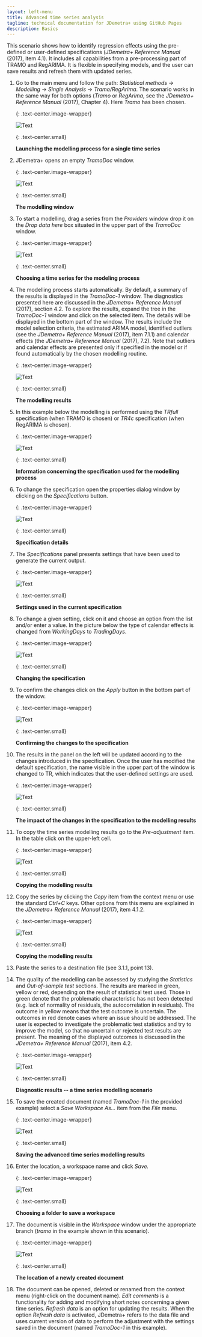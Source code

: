 ```yaml
---
layout: left-menu
title: Advanced time series analysis
tagline: technical documentation for JDemetra+ using GitHub Pages
description: Basics
---
```

This scenario shows how to identify regression effects using the
pre-defined or user-defined specifications (*JDemetra+ Reference Manual*
(2017), item 4.1). It includes all capabilities from a pre-processing
part of TRAMO and RegARIMA. It is flexible in specifying models, and the
user can save results and refresh them with updated series.

1.  Go to the main menu and follow the path: *Statistical methods* →
    *Modelling* → *Single Analysis* → *Tramo/RegArima*. The scenario
    works in the same way for both options (*Tramo* or *RegArima*, see
    the *JDemetra+ Reference Manual* (2017), Chapter 4). Here *Tramo*
    has been chosen.

	{: .text-center.image-wrapper}

	![Text](/assets/img/user-guide/UG_PCA_image9.jpg)

	{: .text-center.small}

	**Launching the modelling process for a single time series**

2.  JDemetra+ opens an empty *TramoDoc* window.

	{: .text-center.image-wrapper}

	![Text](/assets/img/user-guide/UG_PCA_image10.jpg)

	{: .text-center.small}

	**The modelling window**

3.  To start a modelling, drag a series from the *Providers* window drop
    it on the *Drop data here* box situated in the upper part of the
    *TramoDoc* window.

	{: .text-center.image-wrapper}

	![Text](/assets/img/user-guide/UG_PCA_image11.jpg)

	{: .text-center.small}

	**Choosing a time series for the modeling process**

4.  The modelling process starts automatically. By default, a summary of
    the results is displayed in the *TramoDoc-1* window. The diagnostics
    presented here are discussed in the *JDemetra+ Reference Manual*
    (2017), section 4.2. To explore the results, expand the tree in the
    *TramoDoc-1* window and click on the selected item. The details will
    be displayed in the bottom part of the window. The results include
    the model selection criteria, the estimated ARIMA model, identified
    outliers (see the *JDemetra+ Reference Manual* (2017), item 7.1.1)
    and calendar effects (the *JDemetra+ Reference Manual* (2017), 7.2).
    Note that outliers and calendar effects are presented only if
    specified in the model or if found automatically by the chosen
    modelling routine.

	{: .text-center.image-wrapper}

	![Text](/assets/img/user-guide/UG_PCA_image12.jpg)

	{: .text-center.small}

	**The modelling results**

5.  In this example below the modelling is performed using the *TRfull*
    specification (when TRAMO is chosen) or *TR4c* specification (when
    RegARIMA is chosen).

	{: .text-center.image-wrapper}

	![Text](/assets/img/user-guide/UG_PCA_image13.jpg)

	{: .text-center.small}

	**Information concerning the specification used for the modelling process**

6.  To change the specification open the properties dialog window by
    clicking on the *Specifications* button.

	{: .text-center.image-wrapper}

	![Text](/assets/img/user-guide/UG_PCA_image14.jpg)

	{: .text-center.small}

	**Specification details**

7.  The *Specifications* panel presents settings that have been used to
    generate the current output.

	{: .text-center.image-wrapper}

	![Text](/assets/img/user-guide/UG_PCA_image15.jpg)

	{: .text-center.small}

	**Settings used in the current specification**

8.  To change a given setting, click on it and choose an option from the
    list and/or enter a value. In the picture below the type of calendar
    effects is changed from *WorkingDays* to *TradingDays*.

	{: .text-center.image-wrapper}

	![Text](/assets/img/user-guide/UG_PCA_image16.jpg)

	{: .text-center.small}
 
	**Changing the specification**

9.  To confirm the changes click on the *Apply* button in the bottom
    part of the window.

	{: .text-center.image-wrapper}

	![Text](/assets/img/user-guide/UG_PCA_image17.jpg)

	{: .text-center.small}

	**Confirming the changes to the specification**

10. The results in the panel on the left will be updated according to
    the changes introduced in the specification. Once the user has
    modified the default specification, the name visible in the upper
    part of the window is changed to TR, which indicates that the
    user-defined settings are used.

	{: .text-center.image-wrapper}

	![Text](/assets/img/user-guide/UG_PCA_image18.jpg)

	{: .text-center.small}

	**The impact of the changes in the specification to the modelling results**

11. To copy the time series modelling results go to the *Pre-adjustment*
    item. In the table click on the upper-left cell.

	{: .text-center.image-wrapper}

	![Text](/assets/img/user-guide/UG_PCA_image19.jpg)

	{: .text-center.small}

	**Copying the modelling results**

12. Copy the series by clicking the *Copy* item from the context menu or
    use the standard *Ctrl+C* keys. Other options from this menu are
    explained in the *JDemetra+ Reference Manual* (2017), item 4.1.2.

	{: .text-center.image-wrapper}

	![Text](/assets/img/user-guide/UG_PCA_image20.jpg)

	{: .text-center.small}

	**Copying the modelling results**

13. Paste the series to a destination file (see 3.1.1, point 13).

14. The quality of the modelling can be assessed by studying the
    *Statistics* and *Out-of-sample test* sections. The results are
    marked in green, yellow or red, depending on the result of
    statistical test used. Those in green denote that the problematic
    characteristic has not been detected (e.g. lack of normality of
    residuals, the autocorrelation in residuals). The outcome in yellow
    means that the test outcome is uncertain. The outcomes in red denote
    cases where an issue should be addressed. The user is expected to
    investigate the problematic test statistics and try to improve the
    model, so that no uncertain or rejected test results are present.
    The meaning of the displayed outcomes is discussed in the *JDemetra+
    Reference Manual* (2017), item 4.2.

	{: .text-center.image-wrapper}

	![Text](/assets/img/user-guide/UG_PCA_image21.jpg)

	{: .text-center.small}

	**Diagnostic results -- a time series modelling scenario**

15. To save the created document (named *TramoDoc-1* in the provided
    example) select a *Save Workspace As...* item from the *File* menu.

	{: .text-center.image-wrapper}

	![Text](/assets/img/user-guide/UG_PCA_image22.jpg)

	{: .text-center.small}

	**Saving the advanced time series modelling results**

16. Enter the location, a workspace name and click *Save.*

	{: .text-center.image-wrapper}

	![Text](/assets/img/user-guide/UG_PCA_image23.jpg)

	{: .text-center.small}

	**Choosing a folder to save a workspace**

17. The document is visible in the *Workspace* window under the
    appropriate branch (*tramo* in the example shown in this scenario).

	{: .text-center.image-wrapper}

	![Text](/assets/img/user-guide/UG_PCA_image24.jpg)

	{: .text-center.small}

	**The location of a newly created document**

18. The document can be opened, deleted or renamed from the context menu
    (right-click on the document name). *Edit comments* is a
    functionality for adding and modifying short notes concerning a
    given time series. *Refresh data* is an option for updating the
    results. When the option *Refresh data* is activated, JDemetra+
    refers to the data file and uses current version of data to perform
    the adjustment with the settings saved in the document (named
    *TramoDoc-1* in this example).